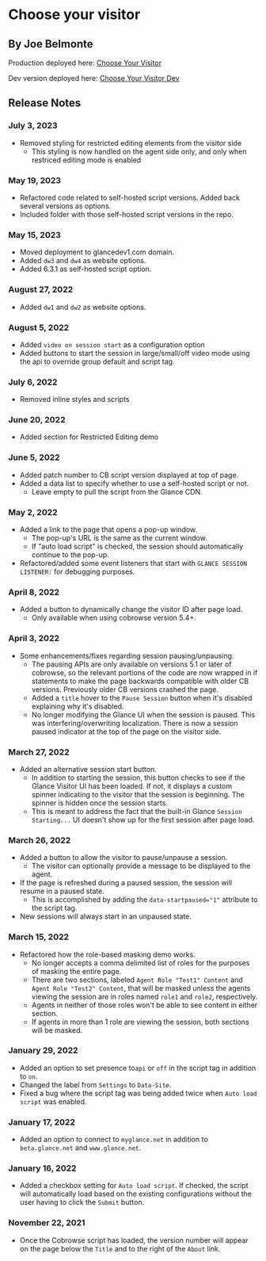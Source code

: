 # Choose your visitor

## By Joe Belmonte

Production deployed here: [Choose Your Visitor](https://www.glancedev1.com/joeb/cyv/chooseyourvisitor.html)

Dev version deployed here: [Choose Your Visitor Dev](https://www.glancedev1.com/joeb/dev/cyv/chooseyourvisitor.html)

## Release Notes

### July 3, 2023

- Removed styling for restricted editing elements from the visitor side
  - This styling is now handled on the agent side only, and only when restriced editing mode is enabled

### May 19, 2023

- Refactored code related to self-hosted script versions. Added back several versions as options.
- Included folder with those self-hosted script versions in the repo.

### May 15, 2023

- Moved deployment to glancedev1.com domain.
- Added `dw3` and `dw4` as website options.
- Added 6.3.1 as self-hosted script option.

### August 27, 2022

- Added `dw1` and `dw2` as website options.

### August 5, 2022

- Added `video on session start` as a configuration option
- Added buttons to start the session in large/small/off video mode using the api to override group default and script tag.

### July 6, 2022

- Removed inline styles and scripts

### June 20, 2022

- Added section for Restricted Editing demo

### June 5, 2022

- Added patch number to CB script version displayed at top of page.
- Added a data list to specify whether to use a self-hosted script or not.
  - Leave empty to pull the script from the Glance CDN.

### May 2, 2022

- Added a link to the page that opens a pop-up window.
  - The pop-up's URL is the same as the current window.
  - If "auto load script" is checked, the session should automatically continue to the pop-up.
- Refactored/added some event listeners that start with `GLANCE SESSION LISTENER:` for debugging purposes.

### April 8, 2022

- Added a button to dynamically change the visitor ID after page load.
  - Only available when using cobrowse version 5.4+.

### April 3, 2022

- Some enhancements/fixes regarding session pausing/unpausing.
  - The pausing APIs are only available on versions 5.1 or later of cobrowse, so the relevant portions of the code are now wrapped in if statements to make the page backwards compatible with older CB versions. Previously older CB versions crashed the page.
  - Added a `title` hover to the `Pause Session` button when it's disabled explaining why it's disabled.
  - No longer modifying the Glance UI when the session is paused. This was interfering/overwriting localization. There is now a session paused indicator at the top of the page on the visitor side.

### March 27, 2022

- Added an alternative session start button.
  - In addition to starting the session, this button checks to see if the Glance Visitor UI has been loaded. If not, it displays a custom spinner indicating to the visitor that the session is beginning. The spinner is hidden once the session starts.
  - This is meant to address the fact that the built-in Glance `Session Starting...` UI doesn't show up for the first session after page load.

### March 26, 2022

- Added a button to allow the visitor to pause/unpause a session.
  - The visitor can optionally provide a message to be displayed to the agent.
- If the page is refreshed during a paused session, the session will resume in a paused state.
  - This is accomplished by adding the `data-startpaused="1"` attribute to the script tag.
- New sessions will always start in an unpaused state.

### March 15, 2022

- Refactored how the role-based masking demo works.
  - No longer accepts a comma delimited list of roles for the purposes of masking the entire page.
  - There are two sections, labeled `Agent Role "Test1" Content` and `Agent Role "Test2" Content`, that will be masked unless the agents viewing the session are in roles named `role1` and `role2`, respectively.
  - Agents in neither of those roles won't be able to see content in either section.
  - If agents in more than 1 role are viewing the session, both sections will be masked.

### January 29, 2022

- Added an option to set presence to`api` or `off` in the script tag in addition to `on`.
- Changed the label from `Settings` to `Data-Site`.
- Fixed a bug where the script tag was being added twice when `Auto load script` was enabled.

### January 17, 2022

- Added an option to connect to `myglance.net` in addition to `beta.glance.net` and `www.glance.net`.

### January 16, 2022

- Added a checkbox setting for `Auto load script`. If checked, the script will automatically load based on the existing configurations without the user having to click the `Submit` button.

### November 22, 2021

- Once the Cobrowse script has loaded, the version number will appear on the page below the `Title` and to the right of the `About` link.
